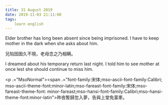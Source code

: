 ```yaml
---
title: 31 August 2019
date: 2019-11-03 21:11:00
tags:
    learn english
---
```

<p .="MsoNormal"><span lang="EN-US">Elder brother has long been absent since
being imprisoned. I have to keep mother in the dark when she asks about him. </span></p>

<p .="MsoNormal"><span .="font-family:&#x5B8B;&#x4F53;;mso-ascii-font-family:Calibri;
mso-ascii-theme-font:minor-latin;mso-fareast-font-family:&#x5B8B;&#x4F53;;mso-fareast-theme-font:
minor-fareast;mso-hansi-font-family:Calibri;mso-hansi-theme-font:minor-latin">&#x5144;&#x9677;&#x56F9;&#x5704;&#x4E45;&#x4E0D;&#x73FE;&#xFF0C;&#x8001;&#x6BCD;&#x5FF5;&#x4E4B;&#x4E43;&#x76F8;&#x7792;&#x3002;</span></p><p .="MsoNormal"><span lang="EN-US">I dreamed about his temporary return last
night. I told him to see mother at once lest she should continue to miss him. </span></p><p .="MsoNormal"><span .="font-family:&#x5B8B;&#x4F53;;mso-ascii-font-family:Calibri;
mso-ascii-theme-font:minor-latin;mso-fareast-font-family:&#x5B8B;&#x4F53;;mso-fareast-theme-font:
minor-fareast;mso-hansi-font-family:Calibri;mso-hansi-theme-font:minor-latin">

</span></p><p .="MsoNormal"><span .="font-family:&#x5B8B;&#x4F53;;mso-ascii-font-family:Calibri;
mso-ascii-theme-font:minor-latin;mso-fareast-font-family:&#x5B8B;&#x4F53;;mso-fareast-theme-font:
minor-fareast;mso-hansi-font-family:Calibri;mso-hansi-theme-font:minor-latin">&#x6628;&#x591C;&#x66AB;&#x6B78;&#x5FFD;&#x5165;&#x5922;&#xFF0C;&#x544A;&#x8207;&#x4E0A;&#x5802;&#x514D;&#x7F63;&#x727D;&#x3002;</span></p>